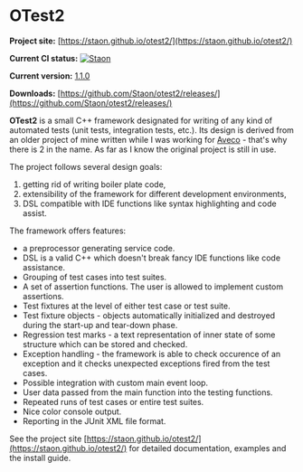 # OTest2

**Project site:** [https://staon.github.io/otest2/](https://staon.github.io/otest2/)

**Current CI status:** [![Staon](https://circleci.com/gh/Staon/otest2.svg?style=svg)](https://circleci.com/gh/Staon/workflows/otest2/tree/master)

**Current version:** [1.1.0](https://github.com/Staon/otest2/releases/tag/v1.1.0)

**Downloads:** [https://github.com/Staon/otest2/releases/](https://github.com/Staon/otest2/releases/)

**OTest2** is a small C++ framework designated for writing of any kind of
automated tests (unit tests, integration tests, etc.). Its design is derived
from an older project of mine written while I was working for
[Aveco](http://www.aveco.com/) - that's why there is 2 in the name. As far as
I know the original project is still in use.

The project follows several design goals:

1. getting rid of writing boiler plate code,
2. extensibility of the framework for different development environments,
3. DSL compatible with IDE functions like syntax highlighting and code assist.

The framework offers features:

* a preprocessor generating service code.
* DSL is a valid C++ which doesn't break fancy IDE functions like code
  assistance.
* Grouping of test cases into test suites.
* A set of assertion functions. The user is allowed to implement custom
  assertions.
* Test fixtures at the level of either test case or test suite.
* Test fixture objects - objects automatically initialized and destroyed
  during the start-up and tear-down phase.
* Regression test marks - a text representation of inner state of some
  structure which can be stored and checked.
* Exception handling - the framework is able to check occurence of an
  exception and it checks unexpected exceptions fired from the test cases.
* Possible integration with custom main event loop.
* User data passed from the main function into the testing functions.
* Repeated runs of test cases or entire test suites.
* Nice color console output.
* Reporting in the JUnit XML file format.

See the project site [https://staon.github.io/otest2/](https://staon.github.io/otest2/)
for detailed documentation, examples and the install guide.
